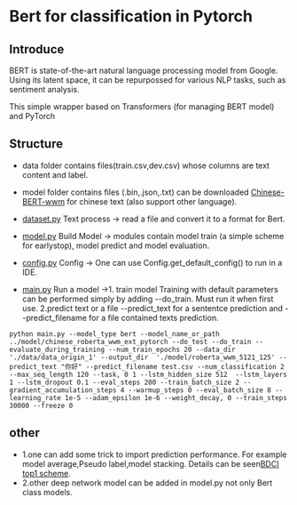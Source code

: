 # Bert for classification in Pytorch
## Introduce
BERT is state-of-the-art natural language processing model from Google. Using its latent space, it can be repurpossed for various NLP tasks, such as sentiment analysis.  

This simple wrapper based on Transformers (for managing BERT model) and PyTorch 
## Structure
- data folder contains files(train.csv,dev.csv) whose columns are text content and label.  

- model folder contains files (.bin,.json,.txt) can be downloaded [Chinese-BERT-wwm](https://github.com/ymcui/Chinese-BERT-wwm) for chinese text (also support other language).

- [dataset.py](https://github.com/hyliush/bert-classification/blob/main/dataset.py)
Text process -> read a file and convert it to a format for Bert.

- [model.py](https://github.com/hyliush/bert-classification/blob/main/model.py)
Build Model  -> modules contain  model train (a simple scheme for earlystop), model predict and model evaluation. 

- [config.py](https://github.com/hyliush/bert-classification/blob/main/config.py)
Config -> One can use Config.get_default_config() to run in a IDE.

- [main.py](https://github.com/hyliush/bert-classification/blob/main/main.py)
Run a model ->1. train model  Training with default parameters can be performed simply by adding --do_train.  Must run it when first use.
  2.predict text or a file  --predict_text for a sententce prediction and --predict_filename for a file contained texts prediction.   

`python main.py --model_type bert --model_name_or_path ../model/chinese_roberta_wwm_ext_pytorch
                    --do_test
                    --do_train
                    --evaluate_during_training
                    --num_train_epochs 20
                    --data_dir './data/data_origin_1'
                    --output_dir  './model/roberta_wwm_5121_125'
                    --predict_text "你好"
                    --predict_filename test.csv
                    --num_classification 2
                    --max_seq_length 120
                    --task, 0 1
                    --lstm_hidden_size 512  --lstm_layers 1
                    --lstm_dropout 0.1
                    --eval_steps 200 --train_batch_size 2
                    --gradient_accumulation_steps 4 --warmup_steps 0
                    --eval_batch_size 8 --learning_rate 1e-5 --adam_epsilon 1e-6
                    --weight_decay, 0 --train_steps 30000 --freeze 0`
## other 
- 1.one can add some trick to import prediction performance. For example model average,Pseudo label,model stacking. Details can be seen[BDCI top1 scheme](https://github.com/cxy229/BDCI2019-SENTIMENT-CLASSIFICATION).
- 2.other deep network model can be added in model.py not only Bert class models.

